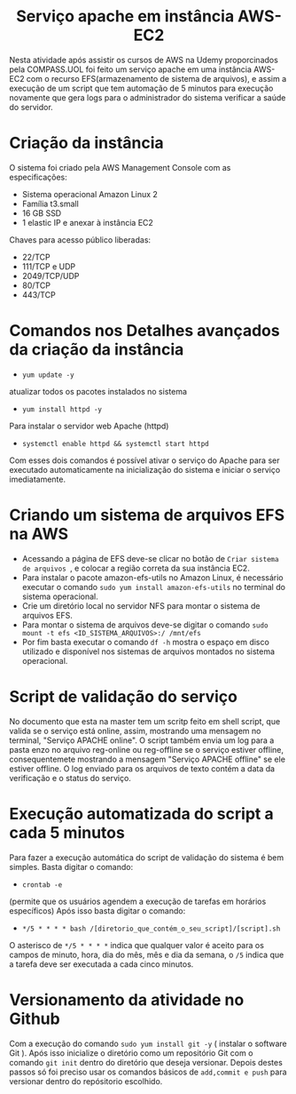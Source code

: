 <h1 align="center">Serviço apache em instância AWS-EC2 </h1> 
Nesta atividade após assistir os cursos de AWS na Udemy proporcinados pela COMPASS.UOL foi feito um serviço apache em uma instância AWS-EC2 com o recurso EFS(armazenamento de sistema de arquivos), e assim a execução de um script que tem automação de 5 minutos para execução novamente que gera logs para o administrador do sistema verificar a saúde do servidor.

# Criação da instância
O sistema foi criado pela AWS Management Console com as especificações:
- Sistema operacional Amazon Linux 2
- Família t3.small
- 16 GB SSD
- 1 elastic IP e anexar à instância EC2

Chaves para acesso público liberadas:
- 22/TCP
- 111/TCP e UDP
- 2049/TCP/UDP
- 80/TCP
- 443/TCP

# Comandos nos Detalhes avançados da criação da instância
- `yum update -y`

atualizar todos os pacotes instalados no sistema
- `yum install httpd -y`

Para instalar o servidor web Apache (httpd)
- `systemctl enable httpd && systemctl start httpd`

Com esses dois comandos é possível ativar o serviço do Apache para ser executado automaticamente na inicialização do sistema e iniciar o serviço imediatamente. 

# Criando um sistema de arquivos EFS na AWS
- Acessando a página de EFS deve-se clicar no botão de `Criar sistema de arquivos `, e colocar a região correta da sua instância EC2.
- Para instalar o pacote amazon-efs-utils no Amazon Linux, é necessário executar o comando `sudo yum install amazon-efs-utils` no terminal do sistema operacional.
- Crie um diretório local no servidor NFS para montar o sistema de arquivos EFS.
- Para montar o sistema de arquivos deve-se digitar o comando `sudo mount -t efs <ID_SISTEMA_ARQUIVOS>:/ /mnt/efs`
- Por fim basta executar o comando ` df -h ` mostra o espaço em disco utilizado e disponível nos sistemas de arquivos montados no sistema operacional.

# Script de validação do serviço
No documento que esta na master tem um scritp feito em shell script, que valida se o serviço está online, assim, mostrando uma mensagem no terminal, "Serviço APACHE online". O script também envia um log para a pasta enzo no arquivo reg-online ou reg-offline se o serviço estiver offline, consequentemete mostrando a mensagem "Serviço APACHE offline" se ele estiver offline. O log enviado para os arquivos de texto contém a data da verificação e o status do serviço.

# Execução automatizada do script a cada 5 minutos
Para fazer a execução automática do script de validação do sistema é bem simples. Basta digitar o comando:
- `crontab -e`

(permite que os usuários agendem a execução de tarefas em horários específicos)
Após isso basta digitar o comando:
-  `*/5 * * * * bash /[diretorio_que_contém_o_seu_script]/[script].sh`

O asterisco de `*/5 * * * *` indica que qualquer valor é aceito para os campos de minuto, hora, dia do mês, mês e dia da semana,
o `/5` indica que a tarefa deve ser executada a cada cinco minutos.

# Versionamento da atividade no Github
Com a execução do comando `sudo yum install git -y` ( instalar o software Git ).
Após isso inicialize o diretório como um repositório Git com o comando `git init` dentro do diretório que deseja versionar.
Depois destes passos só foi preciso usar os comandos básicos de `add,commit e push` para versionar dentro do repósitorio escolhido.




